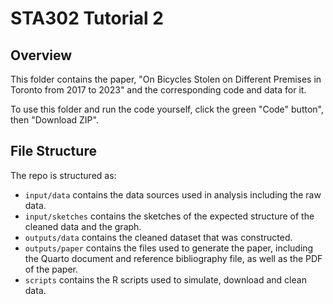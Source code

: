 # STA302 Tutorial 2

## Overview

This folder contains the paper, "On Bicycles Stolen on Different Premises in Toronto from 2017 to 2023" and the corresponding code and data for it.

To use this folder and run the code yourself, click the green "Code" button", then "Download ZIP".

## File Structure

The repo is structured as:

-   `input/data` contains the data sources used in analysis including the raw data.
-   `input/sketches` contains the sketches of the expected structure of the cleaned data and the graph.
-   `outputs/data` contains the cleaned dataset that was constructed.
-   `outputs/paper` contains the files used to generate the paper, including the Quarto document and reference bibliography file, as well as the PDF of the paper. 
-   `scripts` contains the R scripts used to simulate, download and clean data.